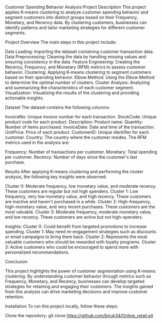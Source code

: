 Customer Spending Behavior Analysis Project
Description
This project applies K-means clustering to analyze customer spending behavior and segment customers into distinct groups based on their Frequency, Monetary, and Recency data. By clustering customers, businesses can identify patterns and tailor marketing strategies for different customer segments.

Project Overview
The main steps in this project include:

Data Loading: Importing the dataset containing customer transaction data.
Data Preprocessing: Cleaning the data by handling missing values and ensuring consistency in the data.
Feature Engineering: Creating the Recency, Frequency, and Monetary (RFM) metrics to assess customer behavior.
Clustering: Applying K-means clustering to segment customers based on their spending behavior.
Elbow Method: Using the Elbow Method to determine the optimal number of clusters.
Cluster Analysis: Analyzing and summarizing the characteristics of each customer segment.
Visualization: Visualizing the results of the clustering and providing actionable insights.

Dataset
The dataset contains the following columns:

InvoiceNo: Unique invoice number for each transaction.
StockCode: Unique product code for each product.
Description: Product name.
Quantity: Number of items purchased.
InvoiceDate: Date and time of the transaction.
UnitPrice: Price of each product.
CustomerID: Unique identifier for each customer.
Country: The country where the customer resides.
The RFM metrics used in the analysis are:

Frequency: Number of transactions per customer.
Monetary: Total spending per customer.
Recency: Number of days since the customer's last purchase.

Results
After applying K-means clustering and performing the cluster analysis, the following key insights were observed:

Cluster 0: Moderate frequency, low monetary value, and moderate recency. These customers are regular but not high spenders.
Cluster 1: Low frequency, very low monetary value, and high recency. These customers are inactive and haven't purchased in a while.
Cluster 2: High-frequency, high-monetary value, and very recent purchases. These customers are the most valuable.
Cluster 3: Moderate frequency, moderate monetary value, and low recency. These customers are active but not high-spenders.

Insights:
Cluster 0: Could benefit from targeted promotions to increase spending.
Cluster 1: May need re-engagement strategies such as discounts or email campaigns to bring them back.
Cluster 2: Represents the most valuable customers who should be rewarded with loyalty programs.
Cluster 3: Active customers who could be encouraged to spend more with personalized recommendations.

Conclusion

This project highlights the power of customer segmentation using K-means clustering. By understanding customer behavior through metrics such as Frequency, Monetary, and Recency, businesses can develop targeted strategies for retaining and engaging their customers. The insights gained from this analysis can drive marketing decisions and improve customer retention.

Installation To run this project locally, follow these steps:

Clone the repository:
git clone https://github.com/biruk34/Online_retail.git



